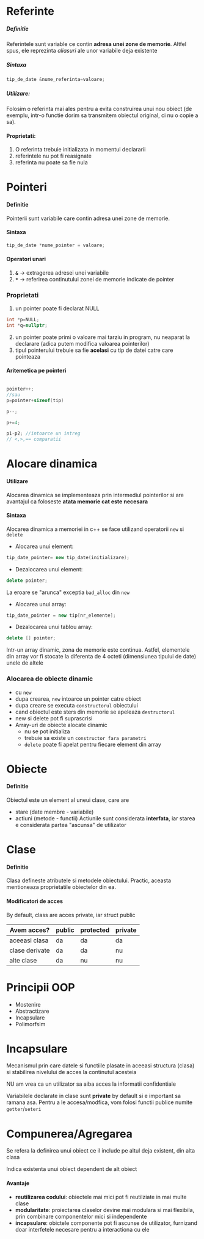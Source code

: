 

# Referinte

##### Definitie
Referintele sunt variable ce contin **adresa unei zone de memorie**. Altfel spus, ele reprezinta *aliasuri* ale unor variabile deja existente

##### Sintaxa

```c++
tip_de_date &nume_referinta=valoare;
```

##### Utilizare:
Folosim o referinta mai ales pentru a evita construirea unui nou obiect (de exemplu, intr-o functie dorim sa transmitem obiectul original, ci nu o copie a sa).

#### Proprietati:
1. O referinta trebuie initializata in momentul declararii
2. referintele nu pot fi reasignate
3. referinta nu poate sa fie nula


# Pointeri

#### Definitie
Pointerii sunt variabile care contin adresa unei zone de memorie.

#### Sintaxa

```c++
tip_de_date *nume_pointer = valoare;
```
#### Operatori unari
1. **`&`** -> extragerea adresei unei variabile
2. **`*`** -> referirea continutului zonei de memorie indicate de pointer

### Proprietati
1. un pointer poate fi declarat NULL
```c++
int *p=NULL;
int *q=nullptr;
```
2. un pointer poate primi o valoare mai tarziu in program, nu neaparat la declarare (adica putem modifica valoarea pointerilor)
3. tipul pointerului trebuie sa fie **acelasi** cu tip de datei catre care pointeaza
#### Aritemetica pe pointeri

```c++

pointer++;
//sau
p=pointer+sizeof(tip)

p--;

p+=4;

p1-p2; //intoarce un intreg
// <,>,== comparatii
```

# Alocare dinamica

#### Utilizare
Alocarea dinamica se implementeaza prin intermediul pointerilor si are avantajul ca foloseste **atata memorie cat este necesara**

#### Sintaxa
Alocarea dinamica a memoriei in c++ se face utilizand operatorii `new` si `delete`

- Alocarea unui element:

```c++
tip_date_pointer= new tip_date(initializare);
```

- Dezalocarea unui element:

```c++
delete pointer;
```


La eroare se "arunca" exceptia `bad_alloc` din `new`


- Alocarea unui array:

```c++
tip_date_pointer = new tip[nr_elemente];
```

- Dezalocarea unui tablou array:

```c++
delete [] pointer;
```

Intr-un array dinamic, zona de memorie este continua. Astfel, elementele din array vor fi stocate la diferenta de 4 octeti (dimensiunea tipului de date) unele de altele

### Alocarea de obiecte dinamic
- cu `new`
- dupa crearea, `new` intoarce un pointer catre obiect
- dupa creare se executa `constructorul` obiectului
- cand obiectul este sters din memorie se apeleaza `destructorul`
- new si delete pot fi suprascrisi
- Array-uri de obiecte alocate dinamic
	- nu se pot initializa
	- trebuie sa existe un `constructor fara parametri`
	- `delete` poate fi apelat pentru fiecare element din array


# Obiecte
#### Definitie
Obiectul este un element al uneui clase, care are 
- stare (date membre - variabile)
- actiuni (metode - functii)
Actiunile sunt considerata **interfata**, iar starea e considerata partea "ascunsa" de utilizator


# Clase
#### Definitie
Clasa defineste atributele si metodele obiectului. Practic, aceasta mentioneaza proprietatile obiectelor din ea. 


#### Modificatori de acces

By default, class are acces private, iar struct public

| Avem acces?    | public | protected | private |
| -------------- | ------ | --------- | ------- |
| aceeasi clasa  | da     | da        | da      |
| clase derivate | da     | da        | nu      |
| alte clase     | da     | nu        | nu      |

# Principii OOP
- Mostenire
- Abstractizare
- Incapsulare
- Polimorfsim

# Incapsulare

Mecanismul prin care datele si functiile plasate in aceeasi structura (clasa) si stabilirea nivelului de acces la continutul acesteia

NU am vrea ca un utilizator sa aiba acces la informatii confidentiale

Variabilele declarate in clase sunt **private** by default si e important sa ramana asa. Pentru a le accesa/modfica, vom folosi functii publice numite `getter`/`seteri` 

# Compunerea/Agregarea

Se refera la definirea unui obiect ce il include pe altul deja existent, din alta clasa

Indica existenta unui obiect dependent de alt obiect

#### Avantaje
- **reutilizarea codului**: obiectele mai mici pot fi reutilziate in mai multe clase
- **modularitate**: proiectarea claselor devine mai modulara si mai flexibila, prin combinare componentelor mici si independente
- **incapsulare**: obictele componente pot fi ascunse de utilizator, furnizand doar interfetele necesare pentru a interactiona cu ele
